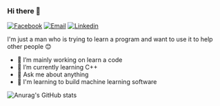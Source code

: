 ### Hi there 👋
[![Facebook](https://img.shields.io/badge/SocialMedia-F0773A?style=flat-square&logo=firefox-browser&logoColor=white)](https://www.facebook.com/max.botukh/)
[![Email](https://img.shields.io/badge/-Email-E8453C?style=flat-square&logo=Gmail&logoColor=white)](mailto:maksbotukh@gmail.com)
[![Linkedin](https://img.shields.io/badge/-LinkedIn-1568BF?style=flat-square&logo=Linkedin&logoColor=white)](https://www.linkedin.com/in/maksim-botukh-927597206/)

I'm just a man who is trying to learn a program and want to use it to help other people 😊 

- 🔭 I’m mainly working on learn a code
- 🌱 I’m currently learning C++
- 💬 Ask me about anything
- 🚀 I'm learning to build machine learning software 
   
![Anurag's GitHub stats](https://github-readme-stats.vercel.app/api?username=Max634&show_icons=true&theme=cobalt)
